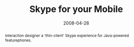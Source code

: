 ---
layout: article.njk
title: Skype for your Mobile
client: Skype
partner: iSkoot
date: 2008-04-28
abstract: Interaction designer a 'thin-client' Skype experience for Java-powered featurephones.
headline: J2ME client for Sony Ericsson and Nokia devices.
collaborators:
 - Jaak Parik
 - Oliver Reitalu
 - Nicholas Babaian
text:
  - Lorem ipsum dolor sit amet, consectetur adipiscing elit, sed do eiusmod
    tempor incididunt ut labore et dolore magna aliqua. Ultricies tristique
    nulla aliquet enim tortor at auctor urna nunc. 
  - Suspendisse potenti nullam ac tortor vitae purus faucibus ornare
    suspendisse. Scelerisque felis imperdiet proin fermentum leo vel orci porta.
  - Sit amet justo donec enim diam vulputate ut pharetra sit. Enim nunc faucibus
    a pellentesque sit amet. Diam quis enim lobortis scelerisque fermentum dui
    faucibus. 
  - Aliquam eleifend mi in nulla posuere. Et netus et malesuada fames ac turpis
    egestas integer. Velit euismod in pellentesque massa placerat.
media:
  - _placeholder.png
tags:
  - mobile
---
